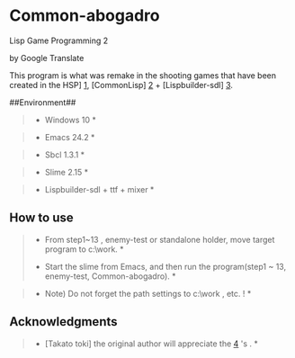 # Common-abogadro
Lisp Game Programming 2

by Google Translate
 
This program is what was remake in the shooting games that have been created in the HSP] [1], [CommonLisp] [2] + [Lispbuilder-sdl] [3].

##Environment##

> * Windows 10 *

> * Emacs 24.2 *

> * Sbcl 1.3.1 *

> * Slime 2.15 *

> * Lispbuilder-sdl + ttf + mixer *



## How to use ##

> * From step1~13 , enemy-test or standalone holder, move target program to c:\work. *
>
> * Start the slime from Emacs, and then run the program(step1 ~ 13, enemy-test, Common-abogadro). *

> * Note) Do not forget the path settings to c:\work , etc. ! *

## Acknowledgments ##

> * [Takato toki] the original author will appreciate the [4] 's . *

[1]: http://mclass13.web.fc2.com/hsplecture/index.htm
[2]: http://www.sbcl.org/
[3]: https://github.com/lispbuilder/lispbuilder
[4]: http://mclass13.web.fc2.com/index.htm